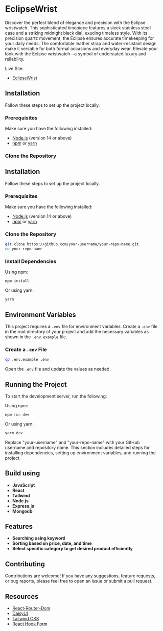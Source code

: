 # EclipseWrist

Discover the perfect blend of elegance and precision with the Eclipse wristwatch. This sophisticated timepiece features a sleek stainless steel case and a striking midnight black dial, exuding timeless style. With its precision quartz movement, the Eclipse ensures accurate timekeeping for your daily needs. The comfortable leather strap and water-resistant design make it versatile for both formal occasions and everyday wear. Elevate your look with the Eclipse wristwatch—a symbol of understated luxury and reliability.

Live Site:
- <a href="https://eclipse-wrist.web.app/" target="_blank" rel="nofollow">EclipseWrist</a>

## Installation

Follow these steps to set up the project locally.

### Prerequisites

Make sure you have the following installed:

- [Node.js](https://nodejs.org/) (version 14 or above)
- [npm](https://www.npmjs.com/) or [yarn](https://yarnpkg.com/)

### Clone the Repository


## Installation

Follow these steps to set up the project locally.

### Prerequisites

Make sure you have the following installed:

- [Node.js](https://nodejs.org/) (version 14 or above)
- [npm](https://www.npmjs.com/) or [yarn](https://yarnpkg.com/)

### Clone the Repository

```bash
git clone https://github.com/your-username/your-repo-name.git
cd your-repo-name
```

### Install Dependencies

Using npm:

```bash
npm install
```

Or using yarn:

```bash
yarn
```

## Environment Variables

This project requires a `.env` file for environment variables. Create a `.env` file in the root directory of your project and add the necessary variables as shown in the `.env.example` file.

### Create a `.env` File

```bash
cp .env.example .env
```

Open the `.env` file and update the values as needed.

## Running the Project

To start the development server, run the following:

Using npm:

```bash
npm run dev
```

Or using yarn:

```bash
yarn dev
```

Replace "your-username" and "your-repo-name" with your GitHub username and repository name. This section includes detailed steps for installing dependencies, setting up environment variables, and running the project.

## Build using
- **JavaScript** 
- **React**
- **Tailwind**
- **Node.js**
- **Express.js**
- **Mongodb**

## Features

- **Searching using keyword**
- **Sorting based on price, date, and time**
- **Select specific category to get desired product efficiently**

## Contributing

Contributions are welcome! If you have any suggestions, feature requests, or bug reports, please feel free to open an issue or submit a pull request.

## Resources 
- <a href="https://reactrouter.com/en/main" rel="nofollow">React-Router-Dom</a>
- <a href="https://daisyui.com/" rel="nofollow">DaisyUI</a>
- <a href="https://tailwindcss.com/docs/installation" rel="nofollow">Tailwind CSS</a>
- <a href="https://www.react-hook-form.com/get-started" rel="nofollow">React Hook Form</a>

